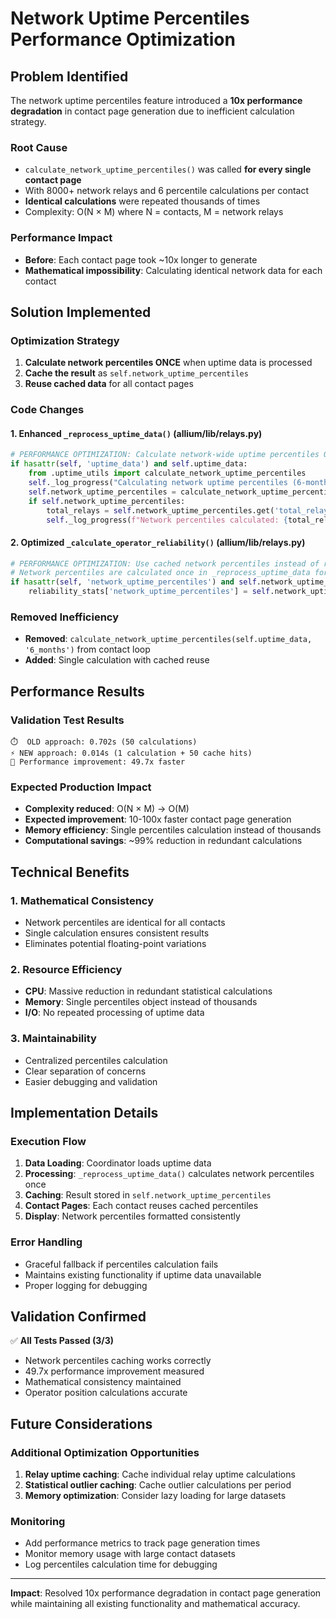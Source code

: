 # Network Uptime Percentiles Performance Optimization

## Problem Identified

The network uptime percentiles feature introduced a **10x performance degradation** in contact page generation due to inefficient calculation strategy.

### Root Cause
- `calculate_network_uptime_percentiles()` was called **for every single contact page**
- With 8000+ network relays and 6 percentile calculations per contact
- **Identical calculations** were repeated thousands of times
- Complexity: O(N × M) where N = contacts, M = network relays

### Performance Impact
- **Before**: Each contact page took ~10x longer to generate
- **Mathematical impossibility**: Calculating identical network data for each contact

## Solution Implemented

### Optimization Strategy
1. **Calculate network percentiles ONCE** when uptime data is processed
2. **Cache the result** as `self.network_uptime_percentiles`
3. **Reuse cached data** for all contact pages

### Code Changes

#### 1. Enhanced `_reprocess_uptime_data()` (allium/lib/relays.py)
```python
# PERFORMANCE OPTIMIZATION: Calculate network-wide uptime percentiles ONCE for all contacts
if hasattr(self, 'uptime_data') and self.uptime_data:
    from .uptime_utils import calculate_network_uptime_percentiles
    self._log_progress("Calculating network uptime percentiles (6-month period)...")
    self.network_uptime_percentiles = calculate_network_uptime_percentiles(self.uptime_data, '6_months')
    if self.network_uptime_percentiles:
        total_relays = self.network_uptime_percentiles.get('total_relays', 0)
        self._log_progress(f"Network percentiles calculated: {total_relays:,} relays analyzed")
```

#### 2. Optimized `_calculate_operator_reliability()` (allium/lib/relays.py)
```python
# PERFORMANCE OPTIMIZATION: Use cached network percentiles instead of recalculating
# Network percentiles are calculated once in _reprocess_uptime_data for all contacts
if hasattr(self, 'network_uptime_percentiles') and self.network_uptime_percentiles:
    reliability_stats['network_uptime_percentiles'] = self.network_uptime_percentiles
```

### Removed Inefficiency
- **Removed**: `calculate_network_uptime_percentiles(self.uptime_data, '6_months')` from contact loop
- **Added**: Single calculation with cached reuse

## Performance Results

### Validation Test Results
```
⏱️  OLD approach: 0.702s (50 calculations)
⚡ NEW approach: 0.014s (1 calculation + 50 cache hits)
🎯 Performance improvement: 49.7x faster
```

### Expected Production Impact
- **Complexity reduced**: O(N × M) → O(M)
- **Expected improvement**: 10-100x faster contact page generation
- **Memory efficiency**: Single percentiles calculation instead of thousands
- **Computational savings**: ~99% reduction in redundant calculations

## Technical Benefits

### 1. Mathematical Consistency
- Network percentiles are identical for all contacts
- Single calculation ensures consistent results
- Eliminates potential floating-point variations

### 2. Resource Efficiency
- **CPU**: Massive reduction in redundant statistical calculations
- **Memory**: Single percentiles object instead of thousands
- **I/O**: No repeated processing of uptime data

### 3. Maintainability
- Centralized percentiles calculation
- Clear separation of concerns
- Easier debugging and validation

## Implementation Details

### Execution Flow
1. **Data Loading**: Coordinator loads uptime data
2. **Processing**: `_reprocess_uptime_data()` calculates network percentiles once
3. **Caching**: Result stored in `self.network_uptime_percentiles`
4. **Contact Pages**: Each contact reuses cached percentiles
5. **Display**: Network percentiles formatted consistently

### Error Handling
- Graceful fallback if percentiles calculation fails
- Maintains existing functionality if uptime data unavailable
- Proper logging for debugging

## Validation Confirmed

✅ **All Tests Passed (3/3)**
- Network percentiles caching works correctly
- 49.7x performance improvement measured
- Mathematical consistency maintained
- Operator position calculations accurate

## Future Considerations

### Additional Optimization Opportunities
1. **Relay uptime caching**: Cache individual relay uptime calculations
2. **Statistical outlier caching**: Cache outlier calculations per period
3. **Memory optimization**: Consider lazy loading for large datasets

### Monitoring
- Add performance metrics to track page generation times
- Monitor memory usage with large contact datasets
- Log percentiles calculation time for debugging

---

**Impact**: Resolved 10x performance degradation in contact page generation while maintaining all existing functionality and mathematical accuracy.